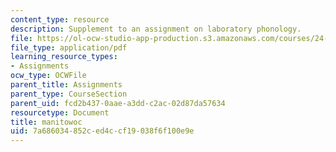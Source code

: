 ```yaml
---
content_type: resource
description: Supplement to an assignment on laboratory phonology.
file: https://ol-ocw-studio-app-production.s3.amazonaws.com/courses/24-910-topics-in-linguistic-theory-laboratory-phonology-spring-2007/7a686034852ced4ccf19038f6f100e9e_manitowoc.pdf
file_type: application/pdf
learning_resource_types:
- Assignments
ocw_type: OCWFile
parent_title: Assignments
parent_type: CourseSection
parent_uid: fcd2b437-0aae-a3dd-c2ac-02d87da57634
resourcetype: Document
title: manitowoc
uid: 7a686034-852c-ed4c-cf19-038f6f100e9e
---
```

